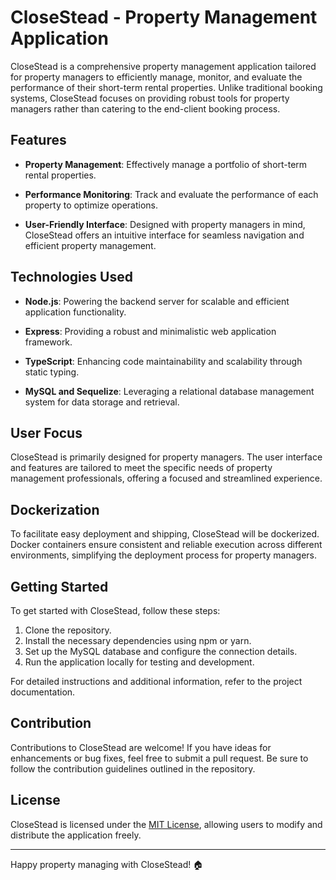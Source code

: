 # CloseStead - Property Management Application

CloseStead is a comprehensive property management application tailored for property managers to efficiently manage, monitor, and evaluate the performance of their short-term rental properties. Unlike traditional booking systems, CloseStead focuses on providing robust tools for property managers rather than catering to the end-client booking process.

## Features

- **Property Management**: Effectively manage a portfolio of short-term rental properties.
  
- **Performance Monitoring**: Track and evaluate the performance of each property to optimize operations.

- **User-Friendly Interface**: Designed with property managers in mind, CloseStead offers an intuitive interface for seamless navigation and efficient property management.

## Technologies Used

- **Node.js**: Powering the backend server for scalable and efficient application functionality.

- **Express**: Providing a robust and minimalistic web application framework.

- **TypeScript**: Enhancing code maintainability and scalability through static typing.

- **MySQL and Sequelize**: Leveraging a relational database management system for data storage and retrieval.

## User Focus

CloseStead is primarily designed for property managers. The user interface and features are tailored to meet the specific needs of property management professionals, offering a focused and streamlined experience.

## Dockerization

To facilitate easy deployment and shipping, CloseStead will be dockerized. Docker containers ensure consistent and reliable execution across different environments, simplifying the deployment process for property managers.

## Getting Started

To get started with CloseStead, follow these steps:

1. Clone the repository.
2. Install the necessary dependencies using npm or yarn.
3. Set up the MySQL database and configure the connection details.
4. Run the application locally for testing and development.

For detailed instructions and additional information, refer to the project documentation.

## Contribution

Contributions to CloseStead are welcome! If you have ideas for enhancements or bug fixes, feel free to submit a pull request. Be sure to follow the contribution guidelines outlined in the repository.

## License

CloseStead is licensed under the [MIT License](LICENSE), allowing users to modify and distribute the application freely.

---

Happy property managing with CloseStead! 🏠
